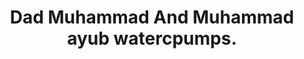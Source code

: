 ---
title: "Dad Muhammad And Muhammad ayub watercpumps."
url: /karachi/dad-muhammad-and-muhammad-ayub-watercpumps/
shop: wholesale
---